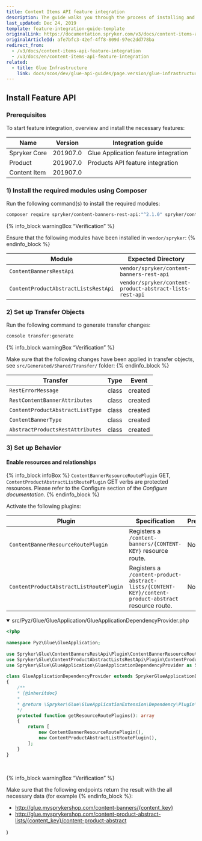 ```yaml
---
title: Content Items API feature integration
description: The guide walks you through the process of installing and configuring the Content Items feature in the project.
last_updated: Dec 24, 2019
template: feature-integration-guide-template
originalLink: https://documentation.spryker.com/v3/docs/content-items-api-feature-integration
originalArticleId: afe7bfc3-42ef-4ff8-809d-97ec2dd778ba
redirect_from:
  - /v3/docs/content-items-api-feature-integration
  - /v3/docs/en/content-items-api-feature-integration
related:
  - title: Glue Infrastructure
    link: docs/scos/dev/glue-api-guides/page.version/glue-infrastructure.html
---
```


## Install Feature API
### Prerequisites
To start feature integration, overview and install the necessary features:

| Name | Version | Integration guide |
| --- | --- | --- |
| Spryker Core | 201907.0 | Glue Application feature integration |
| Product | 201907.0 | Products API feature integration |
| Content Item | 201907.0 |  |

### 1) Install the required modules using Composer
Run the following command(s) to install the required modules:

```bash
composer require spryker/content-banners-rest-api:"^2.1.0" spryker/content-product-abstract-lists-rest-api:"^1.0.0" --update-with-dependencies
```

{% info_block warningBox “Verification” %}

Ensure that the following modules have been installed in `vendor/spryker`:
{% endinfo_block %}

| Module | Expected Directory |
| --- | --- |
| `ContentBannersRestApi` | `vendor/spryker/content-banners-rest-api` |
| `ContentProductAbstractListsRestApi` | `vendor/spryker/content-product-abstract-lists-rest-api` |

### 2) Set up Transfer Objects
Run the following command to generate transfer changes:

```bash
console transfer:generate
```

{% info_block warningBox “Verification” %}

Make sure that the following changes have been applied in transfer objects, see    `src/Generated/Shared/Transfer/` folder:
{% endinfo_block %}

| Transfer | Type | Event |
| --- | --- | --- |
| `RestErrorMessage` | class | created |
| `RestContentBannerAttributes` | class | created |
| `ContentProductAbstractListType` | class | created |
| `ContentBannerType` | class | created |
| `AbstractProductsRestAttributes` | class | created |

### 3) Set up Behavior
#### Enable resources and relationships

{% info_block infoBox %}
`ContentBannerResourceRoutePlugin` GET, `ContentProductAbstractListRoutePlugin` GET verbs are protected resources. Please refer to the Configure section of the *Configure documentation*.
{% endinfo_block %}

Activate the following plugins:

| Plugin | Specification | Prerequisites | Namespace |
| --- | --- | --- | --- |
| `ContentBannerResourceRoutePlugin` | Registers a `/content-banners/{CONTENT-KEY}` resource route. | None | `Spryker\Glue\ContentBannersRestApi\Plugin` |
| `ContentProductAbstractListRoutePlugin` | Registers a `/content-product-abstract-lists/{CONTENT-KEY}/content-product-abstract` resource route. | None | `Spryker\Glue\ContentProductAbstractListsRestApi\Plugin` |

<details open>
<summary markdown='span'>src/Pyz/Glue/GlueApplication/GlueApplicationDependencyProvider.php</summary>
    
```php
<?php
 
namespace Pyz\Glue\GlueApplication;
 
use Spryker\Glue\ContentBannersRestApi\Plugin\ContentBannerResourceRoutePlugin;
use Spryker\Glue\ContentProductAbstractListsRestApi\Plugin\ContentProductAbstractListRoutePlugin;
use Spryker\Glue\GlueApplication\GlueApplicationDependencyProvider as SprykerGlueApplicationDependencyProvider;
 
class GlueApplicationDependencyProvider extends SprykerGlueApplicationDependencyProvider
{
	/**
	* {@inheritdoc}
	*
	* @return \Spryker\Glue\GlueApplicationExtension\Dependency\Plugin\ResourceRoutePluginInterface[]
	*/
	protected function getResourceRoutePlugins(): array
	{
		return [
			new ContentBannerResourceRoutePlugin(),
			new ContentProductAbstractListRoutePlugin(),
		];
	}
}
```

</br>
</details>

{% info_block warningBox “Verification” %}

Make sure that the following endpoints return the result with the all necessary data (for example
{% endinfo_block %}:<ul><li>http://glue.mysprykershop.com/content-banners/{content_key}</li><li>http://glue.mysprykershop.com/content-product-abstract-lists/{content_key}/content-product-abstract</li></ul>)

<!-- Last review date: Aug 08, 2019 by Stanislav Matveyev, Yuliia Boiko-->
